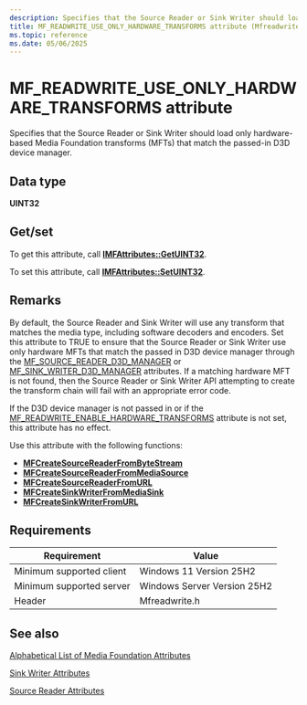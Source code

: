 ```yaml
---
description: Specifies that the Source Reader or Sink Writer should load only hardware-based Media Foundation transforms (MFTs) that match the passed-in D3D device manager.
title: MF_READWRITE_USE_ONLY_HARDWARE_TRANSFORMS attribute (Mfreadwrite.h)
ms.topic: reference
ms.date: 05/06/2025
---
```



# MF\_READWRITE\_USE\_ONLY\_HARDWARE\_TRANSFORMS attribute

Specifies that the Source Reader or Sink Writer should load only hardware-based Media Foundation transforms (MFTs) that match the passed-in D3D device manager.

## Data type

**UINT32**

## Get/set

To get this attribute, call [**IMFAttributes::GetUINT32**](/windows/desktop/api/mfobjects/nf-mfobjects-imfattributes-getuint32).

To set this attribute, call [**IMFAttributes::SetUINT32**](/windows/desktop/api/mfobjects/nf-mfobjects-imfattributes-setuint32).

## Remarks

By default, the Source Reader and Sink Writer will use any transform that matches the media type, including software decoders and encoders.  Set this attribute to TRUE to ensure that the Source Reader or Sink Writer use only hardware MFTs that match the passed in D3D device manager through the [MF\_SOURCE\_READER\_D3D\_MANAGER](mf-source-reader-d3d-manager.md) or [MF\_SINK\_WRITER\_D3D\_MANAGER](mf-sink-writer-d3d-manager.md) attributes. If a matching hardware MFT is not found, then the Source Reader or Sink Writer API attempting to create the transform chain will fail with an appropriate error code.  

If the D3D device manager is not passed in or if the [MF\_READWRITE\_ENABLE\_HARDWARE\_TRANSFORMS](mf-readwrite-enable-hardware-transforms.md) attribute is not set, this attribute has no effect.

Use this attribute with the following functions:

-   [**MFCreateSourceReaderFromByteStream**](/windows/desktop/api/mfreadwrite/nf-mfreadwrite-mfcreatesourcereaderfrombytestream)
-   [**MFCreateSourceReaderFromMediaSource**](/windows/desktop/api/mfreadwrite/nf-mfreadwrite-mfcreatesourcereaderfrommediasource)
-   [**MFCreateSourceReaderFromURL**](/windows/desktop/api/mfreadwrite/nf-mfreadwrite-mfcreatesourcereaderfromurl)
-   [**MFCreateSinkWriterFromMediaSink**](/windows/desktop/api/mfreadwrite/nf-mfreadwrite-mfcreatesinkwriterfrommediasink)
-   [**MFCreateSinkWriterFromURL**](/windows/desktop/api/mfreadwrite/nf-mfreadwrite-mfcreatesinkwriterfromurl)

## Requirements



| Requirement | Value |
|-------------------------------------|------------------------------------------------------------------------------------------|
| Minimum supported client | Windows 11 Version 25H2 |
| Minimum supported server | Windows Server Version 25H2 |
| Header                   | Mfreadwrite.h |



## See also

<dl> <dt>

[Alphabetical List of Media Foundation Attributes](alphabetical-list-of-media-foundation-attributes.md)
</dt> <dt>

[Sink Writer Attributes](sink-writer-attributes.md)
</dt> <dt>

[Source Reader Attributes](source-reader-attributes.md)
</dt> </dl>
